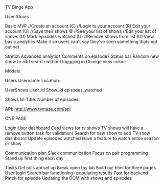 TV Binge App

User Stores

Basic MVP 
//Create an account (C)
//Login to your account (R)
Edit your account (U)
//Save their shows ©
//See your list of shows
//Edit your list of shows (U)
Mark episodes watched (U)
//Remove shows from list (D)
View basic analytics
Make it so users can't say they’ve seen something thats not out yet

Stretch
Advanced analytics
Comments on episode?
Status bar 
Random new show to add
search without loggging in 
Change view colour

Models

Users
Username:
Location:

UserShows
User_id
Show_id
episodes_watched

Shows
Id:
Title: 
Number of episodes:

API: http://www.tvmaze.com/api

ONE PAGE

Login
User dashboard
Card views for tv shows
TV shows will have a remove button (ask for validation)
Search for new show to add
TV show dashboard
Update episodes watched
Have a feature to watch entire season or show

Communication plan
Slack communication 
Focus on pair programming 
Stand up first thing each day

Tasks 
Get rails api set up 
Break open toy lab
Build out html for three pages
User login 
Search bar functioning- populating results
Post for backend
Patch for episode
Updating the DOM with shows and episodes